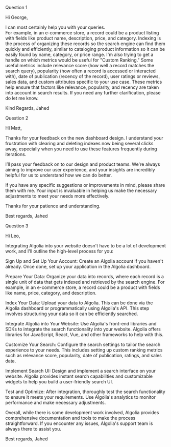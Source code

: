 Question 1

Hi George,

I can most certainly help you with your queries.  
For example, in an e-commerce store, a record could be a product listing with fields like product name, description, price, and category. Indexing is the process of organizing these records so the search engine can find them quickly and efficiently, 
similar to cataloging product information so it can be easily found by name, category, or price range. 
I'm also trying to get a handle on which metrics would be useful for "Custom Ranking." Some useful metrics include relevance score (how well a record matches the search query), popularity (how often a record is accessed or interacted with), 
date of publication (recency of the record), user ratings or reviews, sales data, and custom attributes specific to your use case. 
These metrics help ensure that factors like relevance, popularity, and recency are taken into account in search results.
If you need any further clarification, please do let me know.

Kind Regards,
Jahed


Question 2

Hi Matt,

Thanks for your feedback on the new dashboard design. I understand your frustration with clearing and deleting indexes now being several clicks away, especially when you need to use these features frequently during iterations.

I’ll pass your feedback on to our design and product teams. We're always aiming to improve our user experience, and your insights are incredibly helpful for us to understand how we can do better.

If you have any specific suggestions or improvements in mind, please share them with me. Your input is invaluable in helping us make the necessary adjustments to meet your needs more effectively.

Thanks for your patience and understanding.

Best regards,
Jahed


Question 3

Hi Leo,

Integrating Algolia into your website doesn't have to be a lot of development work, and I'll outline the high-level process for you:

Sign Up and Set Up Your Account: Create an Algolia account if you haven't already. Once done, set up your application in the Algolia dashboard.

Prepare Your Data: Organize your data into records, where each record is a single unit of data that gets indexed and retrieved by the search engine. For example, in an e-commerce store, a record could be a product with fields like name, price, category, and description.

Index Your Data: Upload your data to Algolia. This can be done via the Algolia dashboard or programmatically using Algolia's API. This step involves structuring your data so it can be efficiently searched.

Integrate Algolia into Your Website: Use Algolia's front-end libraries and SDKs to integrate the search functionality into your website. Algolia offers libraries for JavaScript, React, Vue, and other frameworks to help with this.

Customize Your Search: Configure the search settings to tailor the search experience to your needs. This includes setting up custom ranking metrics such as relevance score, popularity, date of publication, ratings, and sales data.

Implement Search UI: Design and implement a search interface on your website. Algolia provides instant search capabilities and customizable widgets to help you build a user-friendly search UI.

Test and Optimize: After integration, thoroughly test the search functionality to ensure it meets your requirements. Use Algolia's analytics to monitor performance and make necessary adjustments.

Overall, while there is some development work involved, Algolia provides comprehensive documentation and tools to make the process straightforward. If you encounter any issues, Algolia's support team is always there to assist you.

Best regards,
Jahed
